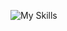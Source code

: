 ![My Skills](https://skillicons.dev/icons?i=js,ts,html,css,dotnet,docker,electron,figma,flutter,mongodb,nginx,webpack,nodejs,sequelize,npm,pnpm,py,react,redux,tailwind,mysql,nextjs,vercel)
